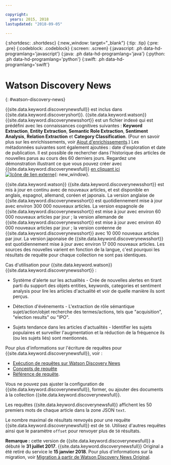 ```yaml
---

copyright:
  years: 2015, 2018
lastupdated: "2018-09-05"

---
```


{:shortdesc: .shortdesc}
{:new_window: target="_blank"}
{:tip: .tip}
{:pre: .pre}
{:codeblock: .codeblock}
{:screen: .screen}
{:javascript: .ph data-hd-programlang='javascript'}
{:java: .ph data-hd-programlang='java'}
{:python: .ph data-hd-programlang='python'}
{:swift: .ph data-hd-programlang='swift'}

# Watson Discovery News
{: #watson-discovery-news}

{{site.data.keyword.discoverynewsfull}} est inclus dans {{site.data.keyword.discoveryshort}}. {{site.data.keyword.watson}} {{site.data.keyword.discoverynewsshort}} est un fichier indexé qui est prédéfini avec les connaissances cognitives suivantes : **Keyword Extraction**, **Entity Extraction**, **Semantic Role Extraction**, **Sentiment Analysis**, **Relation Extraction** et **Category Classification**. (Pour en savoir plus sur les enrichissements, voir [Ajout d'enrichissements](building.html#adding-enrichments).) Les métadonnées suivantes sont également ajoutées : date d'exploration et date de publication. Il est possible de rechercher dans l'historique des articles de nouvelles parus au cours des 60 derniers jours. Regardez une démonstration illustrant ce que vous pouvez créer avec {{site.data.keyword.discoverynewsfull}} [en cliquant ici ![Icône de lien externe](../../icons/launch-glyph.svg "Icône de lien externe")](https://discovery-news-demo.ng.bluemix.net/){: new_window}.

{{site.data.keyword.watson}} {{site.data.keyword.discoverynewsshort}} est mis à jour en continu avec de nouveaux articles, et est disponible en anglais, espagnol, allemand, coréen et japonais. La version anglaise de {{site.data.keyword.discoverynewsshort}} est quotidiennement mise à jour avec environ 300 000 nouveaux articles. La version espagnole de {{site.data.keyword.discoverynewsshort}} est mise à jour avec environ 60 000 nouveaux articles par jour ; la version allemande de {{site.data.keyword.discoverynewsshort}} est mise à jour avec environ 40 000 nouveaux articles par jour ; la version coréenne de {{site.data.keyword.discoverynewsshort}} avec 10 000 nouveaux articles par jour. La version japonaise de {{site.data.keyword.discoverynewsshort}} est quotidiennement mise à jour avec environ 17 000 nouveaux articles. Les sources des nouvelles varient en fonction de la langue, c'est pourquoi les résultats de requête pour chaque collection ne sont pas identiques. 

Cas d'utilisation pour {{site.data.keyword.watson}} {{site.data.keyword.discoverynewsshort}} :

- Système d'alerte sur les actualités - Crée de nouvelles alertes en tirant parti du support des objets entities, keywords, categories et sentiment analysis pour lire les articles d'actualité et voir de quelle manière ils sont perçus.

- Détection d'événements - L'extraction de rôle sémantique sujet/action/objet recherche des termes/actions, tels que "acquisition", "election results" ou "IPO".

- Sujets tendance dans les articles d'actualités - Identifier les sujets populaires et surveiller l'augmentation et la réduction de la fréquence ils (ou les sujets liés) sont mentionnés.

Pour plus d'informations sur l'écriture de requêtes pour {{site.data.keyword.discoverynewsfull}}, voir :
- [Exécution de requêtes sur Watson Discovery News](/docs/services/discovery/using.html#querying-news)
- [Concepts de requête](/docs/services/discovery/using.html)
- [Référence de requête](/docs/services/discovery/query-reference.html).

Vous ne pouvez pas ajuster la configuration de {{site.data.keyword.discoverynewsfull}}, former, ou ajouter des documents à la collection {{site.data.keyword.discoverynewsfull}}.

Les requêtes {{site.data.keyword.discoverynewsfull}} affichent les 50 premiers mots de chaque article dans la zone JSON `text`.

Le nombre maximal de résultats renvoyés pour une requête {{site.data.keyword.discoverynewsfull}} est de `50`. Utilisez d'autres requêtes ainsi  que le paramètre `offset` pour renvoyer plus de `50` résultats.

**Remarque :** cette version de {{site.data.keyword.discoverynewsfull}} a débuté le **31 juillet 2017**. {{site.data.keyword.discoverynewsfull}} Original a été retiré du service le **15 janvier 2018**. Pour plus d'informations sur la migration, voir [Migration à partir de Watson Discovery News Original](/docs/services/discovery/migrate-bwdn.html).

